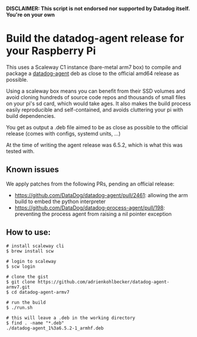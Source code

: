 **DISCLAIMER: This script is not endorsed nor supported by Datadog itself. You're on your own**

# Build the datadog-agent release for your Raspberry Pi

This uses a Scaleway C1 instance (bare-metal arm7 box) to compile and package a [datadog-agent](https://github.com/DataDog/datadog-agent) deb as close to the official amd64 release as possible.

Using a scaleway box means you can benefit from their SSD volumes and avoid cloning hundreds of source code repos and thousands of small files on your pi's sd card, which would take ages. It also makes the build process easily reproducible and self-contained, and avoids cluttering your pi with build dependencies.

You get as output a .deb file aimed to be as close as possible to the official release (comes with configs, systemd units, ...)

At the time of writing the agent release was 6.5.2, which is what this was tested with.

## Known issues

We apply patches from the following PRs, pending an official release:
- https://github.com/DataDog/datadog-agent/pull/2461: allowing the arm build to embed the python interpreter
- https://github.com/DataDog/datadog-process-agent/pull/198: preventing the process agent from raising a nil pointer exception

## How to use:

```shell
# install scaleway cli
$ brew install scw

# login to scaleway
$ scw login

# clone the gist
$ git clone https://github.com/adrienkohlbecker/datadog-agent-armv7.git
$ cd datadog-agent-armv7

# run the build
$ ./run.sh

# this will leave a .deb in the working directory
$ find . -name "*.deb"
./datadog-agent_1%3a6.5.2-1_armhf.deb
```
